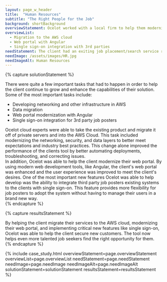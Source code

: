 ```yaml
---
layout: page_w_header
title:  "Human Resources"
subtitle: "The Right People for the Job"
background: shortBackground
overviewStatement: Ocelot worked with a local firm to help them modernize and migrate their services which are used to bring employers and job seekers together to find the best fit for an open position.
overviewList:
  - Migration to the AWS cloud
  - Web portal with Angular
  - Single sign-on integration with 3rd parties
needStatement: The client had an exiting job placement/search service running which and they wanted to upgrade to use more modern technologies, migrate it off of costly private servers, and add additional features to improve the experience for both job seekers and posters. With our extensive experience developing modern applications and helping with cloud migrations, Ocelot was the perfect fit for the task.
needImage: /assets/images/HR.jpg
needImageAlt: Human Resources
---
```


{% capture solutionStatement %}
  <div class="padding-top-1">
    There were quite a few important tasks that had to happen in order to help the client continue to grow and enhance the capabilities of their solution. Some of the most important tasks include:
  </div>
  <div class="padding-top-1">
    <ul class="menu-list">
      <li>Developing networking and other infrastructure in AWS</li>
      <li>Data migration</li>
      <li>Web portal modernization with Angular</li>
      <li>Single sign-on integration for 3rd party job posters</li>
    </ul>
  </div>
  <div class="padding-top-1">
    Ocelot cloud experts were able to take the existing product and migrate it off of private servers and into the AWS Cloud. This task included modernizing the networking, security, and data layers to better meet expectations and industry best practices. This change alone improved the performance of the clients tool by better automating deployments, troubleshooting, and correcting issues.
  </div>
  <div class="padding-top-1">
    In addition, Ocelot was able to help the client modernize their web portal. By using modern web development tools, like Angular, the client's web portal was enhanced and the user experience was improved to meet the client's desires. One of the most important new features Ocelot was able to help develop was the ability to integrate third party job posters existing systems to the clients with single sign-on. This feature provides more flexibility for job posters to adopt the system without having to manage their users in a brand new way.
  </div>
{% endcapture %}

{% capture resultsStatement %}
  <div class="padding-top-1">
    By helping the client migrate their services to the AWS cloud, modernizing their web portal, and implementing critical new features like single sign-on, Ocelot was able to help the client secure new customers. The tool now helps even more talented job seekers find the right opportunity for them.
  </div>
{% endcapture %}

{% include case_study.html overviewStatement=page.overviewStatement overviewList=page.overviewList needStatement=page.needStatement needImage=page.needImage needImageAlt=page.needImageAlt solutionStatement=solutionStatement resultsStatement=resultsStatement %}
